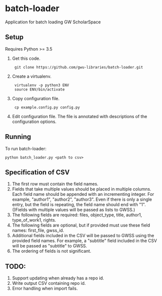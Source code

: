 # batch-loader
Application for batch loading GW ScholarSpace

## Setup
Requires Python >= 3.5

1. Get this code.

        git clone https://github.com/gwu-libraries/batch-loader.git

2. Create a virtualenv.

        virtualenv -p python3 ENV
        source ENV/bin/activate
    
3. Copy configuration file.

        cp example.config.py config.py
    
4. Edit configuration file. The file is annotated with descriptions of the configuration options.

## Running
To run batch-loader:

    python batch_loader.py <path to csv>


## Specification of CSV
1. The first row must contain the field names.
2. Fields that take multiple values should be placed in multiple columns.
   Each field name should be appended with an incrementing integer. For
   example, "author1", "author2", "author3". Even if there is only a
   single entry, but the field is repeating, the field name should end with "1".
   ()Fields with multiple values will be passed as lists to GWSS.)
3. The following fields are required: files, object_type, title, author1, 
   type_of_work1, rights.
4. The following fields are optional, but if provided must use these field names:
   first_file, gwss_id.
5. Additional fields included in the CSV will be passed to GWSS using the provided 
   field names. For example, a "subtitle" field included in the CSV will be
   passed as "subtitle" to GWSS.
6. The ordering of fields is not significant.

## TODO:
1. Support updating when already has a repo id.
2. Write output CSV containing repo id.
3. Error handling when import fails.
